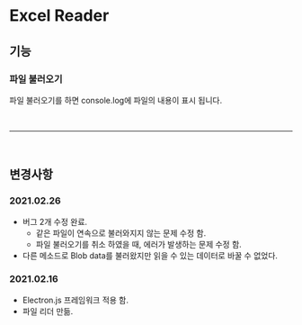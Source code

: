 

# Excel Reader

## 기능

### 파일 불러오기
파일 불러오기를 하면 console.log에 파일의 내용이 표시 됩니다.

<br>

------------------------------------------- 

<br>

## 변경사항

### 2021.02.26
- 버그 2개 수정 완료.
    - 같은 파일이 연속으로 불러와지지 않는 문제 수정 함.
    - 파일 불러오기를 취소 하였을 때, 에러가 발생하는 문제 수정 함.
- 다른 메소드로 Blob data를 불러왔지만 읽을 수 있는 데이터로 바꿀 수 없었다.


### 2021.02.16
- Electron.js 프레임워크 적용 함.
- 파일 리더 만듦.

 